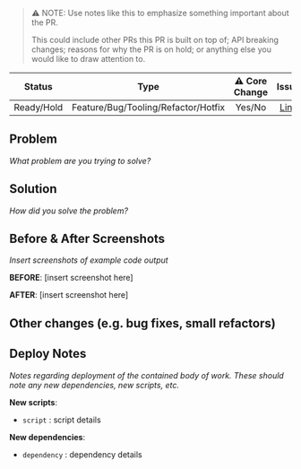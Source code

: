 > ⚠️ NOTE: Use notes like this to emphasize something important about the PR.
>
> This could include other PRs this PR is built on top of; API breaking changes; reasons for why the PR is on hold; or anything else you would like to draw attention to.

|   Status   |                Type                 | ⚠️ Core Change |           Issue           |
| :--------: | :---------------------------------: | :------------: | :-----------------------: |
| Ready/Hold | Feature/Bug/Tooling/Refactor/Hotfix |     Yes/No     | [Link](<Issue link here>) |

## Problem

_What problem are you trying to solve?_

## Solution

_How did you solve the problem?_

## Before & After Screenshots

_Insert screenshots of example code output_

**BEFORE**:
[insert screenshot here]

**AFTER**:
[insert screenshot here]

## Other changes (e.g. bug fixes, small refactors)

## Deploy Notes

_Notes regarding deployment of the contained body of work. These should note any
new dependencies, new scripts, etc._

**New scripts**:

- `script` : script details

**New dependencies**:

- `dependency` : dependency details

